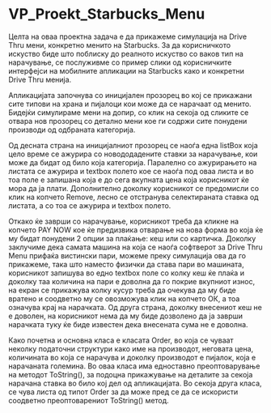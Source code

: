 # VP_Proekt_Starbucks_Menu

Целта на оваа проектна задача е да прикажеме симулација на Drive Thru мени, конкретно менито на Starbucks. За да корисничкото искуство биде што поблиску до реалното искуство со ваков тип на нарачување, се послуживме со пример слики од корисничките интерфејси на мобилните апликации на Starbucks како и конкретни Drive Thru менија.


Апликацијата започнува со иницијален прозорец во кој се прикажани сите типови на храна и пијалоци кои може да се нарачаат од менито. Бидејќи симулираме мени на допир, со клик на секоја од сликите се отвара нов прозорец со детално мени кое ги содржи сите понудени производи од одбраната категорија. 

Од десната страна на иницијалниот прозорец се наоѓа една listBox која цело време се ажурира со новододадените ставки за нарачување, кои може да бидат од било која категорија. Паралелно со ажурирањето на листата се ажурира и textbox полето кое се наоѓа под оваа листа и во тоа поле е запишана која е до сега вкупната цена која корисникот ќе мора да ја плати. Дополнително доколку корисникот се предомисли со клик на копчето Remove, лесно се отстранува селектираната ставка од листата, а со тоа се ажурира и textbox полето.

Откако ќе заврши со нарачување, корисникот треба да кликне на копчето PAY NOW кое ќе предизвика отварање на нова форма во која ќе му бидат понудени 2 опции за плаќање: кеш или со картичка. Доколку заклучиме дека самата машина на која се наоѓа софтверот за Drive Thru Menu прифаќа вистински пари, можеме преку симулација ова да го прикажеме, така што наместо физички да става пари во машината, корисникот запишува во едно textbox поле со колку кеш ќе плаќа и доколку таа количина на пари е доволна да го покрие вкупниот износ, на екран се прикажува колку кусур треба да очекува да му биде вратено и соодветно му се овозможува клик на копчето ОК, а тоа означува крај на нарачката. Од друга страна, доколку внесениот кеш не е доволен, на корисникот нема да му биде  дозволено да ја заврши нарачката туку ќе биде известен дека внесената сума не е доволна.

Како почетна и основна класа е класата Order, во која се чуваат неколку податочни структури како име на производот, неговата цена, количината во која се нарачува и доколку производот е пијалок, која е нарачаната големина. Во оваа класа има едноставно преоптоварување на методот ToString(), за подоцна прикажување на деталите за секоја нарачана ставка во било кој дел од апликацијата. Во секоја друга класа, се чува листа од типот Order за да може пред се да се искористи соодветно преоптоварениот ToString() метод.




